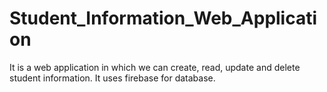 # Student_Information_Web_Application
It is a web application in which we can create, read, update and delete student information.
It uses firebase for database.
